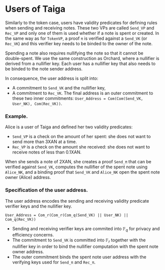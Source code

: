 # Users of Taiga

Similarly to the token case, users have validity predicates for defining rules when sending and receiving notes. These two VPs are called `Send_VP` and `Rec_VP` and only one of them is used whether if a note is spent or created. In the same way as for `TokenVP`, a proof `π` is verified against a `Send_VK` (or `Rec_VK`) and this verifier key needs to be binded to the owner of the note.

Spending a note also requires nullifying the note so that it cannot be double-spent. We use the same construction as Orchard, where a nullifier is derived from a nullifier key. Each user has a nullifier key that also needs to be binded to the note sender address.

In consequence, the user address is split into:
* A commitment to `Send_VK` and the nullifier key,
* A commitment to `Rec_VK`.
The final address is an outer commitment to these two inner commitments: `User_Address = Com(Com(Send_VK, User_NK), Com(Rec_VK))`.

### Example.

Alice is a user of Taiga and defined her two validity predicates:
* `Send_VP` is a check on the amount of her spent: she does not want to send more than 3XAN at a time.
* `Rec_VP` is a check on the amount she received: she does not want to receive notes of less than 0.1XAN.

When she sends a note of 2XAN, she creates a proof `Send_π` that can be verified against `Send_VK`, computes the nullifier of the spent note using `Alice_NK`, and a binding proof that `Send_VK` and `Alice_NK` open the spent note owner (Alice) address.

### Specification of the user address.

The user address encodes the sending and receiving validity predicate verifier keys and the nullifier key.

```
User_Address = Com_r(Com_r(Com_q(Send_VK) || User_NK) || Com_q(Rec_VK))
```
* Sending and receiving verifier keys are commited into $\mathbb F_q$ for privacy and efficiency concerns.
* The commitment to `Send_VK` is committed into $\mathbb F_r$ together with the nullifier key in order to bind the nullifier computation with the spent note owner address.
* The outer commitment binds the spent note user address with the verifying keys used for `Send_π` and `Rec_π`.
